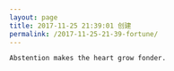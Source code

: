 ```yaml
---
layout: page
title: 2017-11-25 21:39:01 创建
permalink: /2017-11-25-21-39-fortune/
---
```

```
Abstention makes the heart grow fonder.
```

